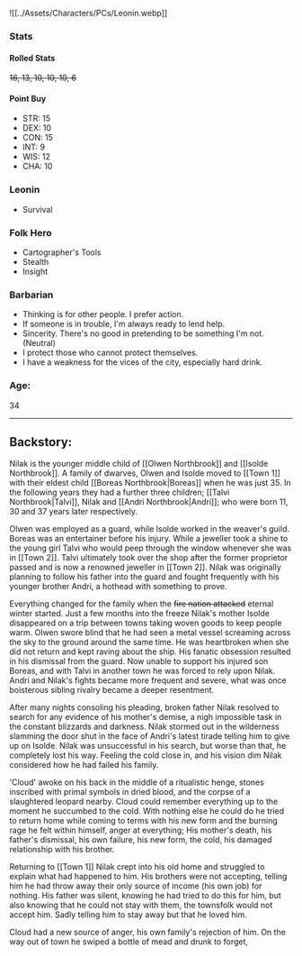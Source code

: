 ![[../Assets/Characters/PCs/Leonin.webp]]

### Stats

#### Rolled Stats
~~16, 13, 10, 10, 10, 6~~

#### Point Buy

- STR: 15
- DEX: 10
- CON: 15
- INT: 9
- WIS: 12
- CHA: 10

### Leonin

- Survival

### Folk Hero

- Cartographer's Tools
- Stealth
- Insight

### Barbarian

- Thinking is for other people. I prefer action.
- If someone is in trouble, I'm always ready to lend help.
- Sincerity. There's no good in pretending to be something I'm not. (Neutral)
- I protect those who cannot protect themselves.
- I have a weakness for the vices of the city, especially hard drink.

### Age: 
34

<hr>

## Backstory: 

Nilak is the younger middle child of [[Olwen Northbrook]] and [[Isolde Northbrook]]. A family of dwarves, Olwen and Isolde moved to [[Town 1]] with their eldest child [[Boreas Northbrook|Boreas]] when he was just 35. In the following years they had a further three children; [[Talvi Northbrook|Talvi]], Nilak and [[Andri Northbrook|Andri]]; who were born 11, 30 and 37 years later respectively.

Olwen was employed as a guard, while Isolde worked in the weaver's guild. Boreas was an entertainer before his injury. While a jeweller took a shine to the young girl Talvi who would peep through the window whenever she was in [[Town 2]]. Talvi ultimately took over the shop after the former proprietor passed and is now a renowned jeweller in [[Town 2]]. Nilak was originally planning to follow his father into the guard and fought frequently with his younger brother Andri, a hothead with something to prove. 

Everything changed for the family when the ~~fire nation attacked~~ eternal winter started. Just a few months into the freeze Nilak's mother Isolde disappeared on a trip between towns taking woven goods to keep people warm. Olwen swore blind that he had seen a metal vessel screaming across the sky to the ground around the same time. He was heartbroken when she did not return and kept raving about the ship. His fanatic obsession resulted in his dismissal from the guard. Now unable to support his injured son Boreas, and with Talvi in another town he was forced to rely upon Nilak. Andri and Nilak's fights became more frequent and severe, what was once boisterous sibling rivalry became a deeper resentment.  

After many nights consoling his pleading, broken father Nilak resolved to search for any evidence of his mother's demise, a nigh impossible task in the constant blizzards and darkness. Nilak stormed out in the wilderness slamming the door shut in the face of Andri's latest tirade telling him to give up on Isolde. Nilak was unsuccessful in his search, but worse than that, he completely lost his way. Feeling the cold close in, and his vision dim Nilak considered how he had failed his family. 

'Cloud' awoke on his back in the middle of a ritualistic henge, stones inscribed with primal symbols in dried blood, and the corpse of a slaughtered leopard nearby. Cloud could remember everything up to the moment he succumbed to the cold. With nothing else he could do he tried to return home while coming to terms with his new form and the burning rage he felt within himself, anger at everything; His mother's death, his father's dismissal, his own failure, his new form, the cold, his damaged relationship with his brother. 

Returning to [[Town 1]] Nilak crept into his old home and struggled to explain what had happened to him. His brothers were not accepting, telling him he had throw away their only source of income (his own job) for nothing. His father was silent, knowing he had tried to do this for him, but also knowing that he could not stay with them, the townsfolk would not accept him. Sadly telling him to stay away but that he loved him.

Cloud had a new source of anger, his own family's rejection of him. On the way out of town he swiped a bottle of mead and drunk to forget,